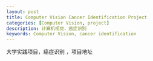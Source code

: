 ```yaml
---
layout: post
title: Computer Vision Cancer Identification Project
categories: [Computer Vision, project]
description: 计算机视觉，癌症识别
keywords: Computer Vision, cancer identification
---
```


大学实践项目，癌症识别 ，项目地址


